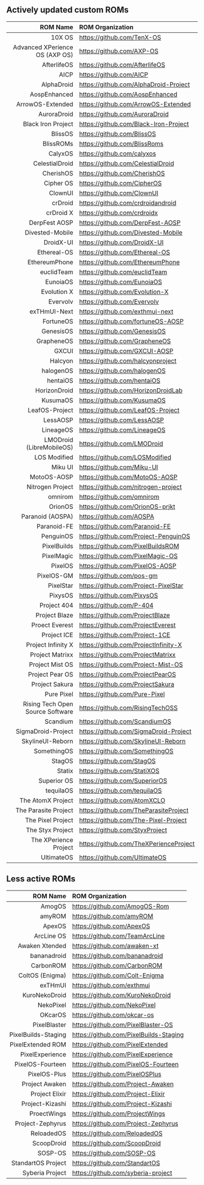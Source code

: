 ## Actively updated custom ROMs
ROM Name | ROM Organization
-------:|:-------------------------
10X OS  | https://github.com/TenX-OS
Advanced XPerience OS (AXP OS)  | https://github.com/AXP-OS
AfterlifeOS  | https://github.com/AfterlifeOS
AICP  | https://github.com/AICP
AlphaDroid  | https://github.com/AlphaDroid-Project
AospEnhanced  | https://github.com/AospEnhanced
ArrowOS-Extended  | https://github.com/ArrowOS-Extended
AuroraDroid  | https://github.com/AuroraDroid
Black Iron Project  | https://github.com/Black-Iron-Project
BlissOS  | https://github.com/BlissOS
BlissROMs  | https://github.com/BlissRoms
CalyxOS  | https://github.com/calyxos
CelestialDroid  | https://github.com/CelestialDroid
CherishOS  | https://github.com/CherishOS
Cipher OS  | https://github.com/CipherOS
ClownUI  | https://github.com/ClownUI
crDroid  | https://github.com/crdroidandroid
crDroid X  | https://github.com/crdroidx
DerpFest AOSP  | https://github.com/DerpFest-AOSP
Divested-Mobile  | https://github.com/Divested-Mobile
DroidX-UI  | https://github.com/DroidX-UI
Ethereal-OS  | https://github.com/Ethereal-OS
EthereumPhone  | https://github.com/EthereumPhone
euclidTeam  | https://github.com/euclidTeam
EunoiaOS  | https://github.com/EunoiaOS
Evolution X  | https://github.com/Evolution-X
Evervolv  | https://github.com/Evervolv
exTHmUI-Next  | https://github.com/exthmui-next
FortuneOS  | https://github.com/fortuneOS-AOSP
GenesisOS  | https://github.com/GenesisOS
GrapheneOS  | https://github.com/GrapheneOS
GXCUI  | https://github.com/GXCUI-AOSP
Halcyon  | https://github.com/halcyonproject
halogenOS  | https://github.com/halogenOS
hentaiOS  | https://github.com/hentaiOS
HorizonDroid  | https://github.com/HorizonDroidLab
KusumaOS  | https://github.com/KusumaOS
LeafOS-Project  | https://github.com/LeafOS-Project
LessAOSP  | https://github.com/LessAOSP
LineageOS  | https://github.com/LineageOS
LMODroid (LibreMobileOS)  | https://github.com/LMODroid
LOS Modified  | https://github.com/LOSModified
Miku UI  | https://github.com/Miku-UI
MotoOS-AOSP | https://github.com/MotoOS-AOSP
Nitrogen Project  | https://github.com/nitrogen-project
omnirom  | https://github.com/omnirom
OrionOS  | https://github.com/OrionOS-prjkt
Paranoid (AOSPA)  | https://github.com/AOSPA
Paranoid-FE | https://github.com/Paranoid-FE
PenguinOS  | https://github.com/Project-PenguinOS
PixelBuilds  | https://github.com/PixelBuildsROM
PixelMagic  | https://github.com/PixelMagic-OS
PixelOS  | https://github.com/PixelOS-AOSP
PixelOS-GM  | https://github.com/pos-gm
PixelStar  | https://github.com/Project-PixelStar
PixysOS  | https://github.com/PixysOS
Project 404  | https://github.com/P-404
Project Blaze  | https://github.com/ProjectBlaze
Proect Everest  | https://github.com/ProjectEverest
Project ICE  | https://github.com/Project-1CE
Project Infinity X  | https://github.com/ProjectInfinity-X
Project Matrixx  | https://github.com/ProjectMatrixx
Project Mist OS  | https://github.com/Project-Mist-OS
Project Pear OS  | https://github.com/ProjectPearOS
Project Sakura  | https://github.com/ProjectSakura
Pure Pixel | https://github.com/Pure-Pixel
Rising Tech Open Source Software  | https://github.com/RisingTechOSS
Scandium  | https://github.com/ScandiumOS
SigmaDroid-Project  | https://github.com/SigmaDroid-Project
SkylineUI-Reborn  | https://github.com/SkylineUI-Reborn
SomethingOS  | https://github.com/SomethingOS
StagOS  | https://github.com/StagOS
Statix  | https://github.com/StatiXOS
Superior OS  | https://github.com/SuperiorOS
tequilaOS  | https://github.com/tequilaOS
The AtomX Project | https://github.com/AtomXCLO
The Parasite Project  | https://github.com/TheParasiteProject
The Pixel Project  |https://github.com/The-Pixel-Project
The Styx Project  | https://github.com/StyxProject
The XPerience Project  | https://github.com/TheXPerienceProject
UltimateOS  | https://github.com/UltimateOS

## Less active ROMs
ROM Name | ROM Organization
-------:|:-------------------------
AmogOS  | https://github.com/AmogOS-Rom
amyROM  | https://github.com/amyROM
ApexOS  | https://github.com/ApexOS
ArcLine OS  | https://github.com/TeamArcLine
Awaken Xtended  | https://github.com/awaken-xt
bananadroid  | https://github.com/bananadroid
CarbonROM  | https://github.com/CarbonROM
ColtOS (Enigma)  | https://github.com/Colt-Enigma
exTHmUI  | https://github.com/exthmui
KuroNekoDroid  | https://github.com/KuroNekoDroid
NekoPixel  | https://github.com/NekoPixel
OKcarOS  | https://github.com/okcar-os
PixelBlaster  | https://github.com/PixelBlaster-OS
PixelBuilds-Staging  | https://github.com/PixelBuilds-Staging
PixelExtended ROM  | https://github.com/PixelExtended
PixelExperience  | https://github.com/PixelExperience
PixelOS-Fourteen  | https://github.com/PixelOS-Fourteen
PixelOS-Plus  | https://github.com/PixelOSPlus
Project Awaken  | https://github.com/Project-Awaken
Project Elixir  | https://github.com/Project-Elixir
Project-Kizashi  | https://github.com/Project-Kizashi
ProectWings  | https://github.com/ProjectWings
Project-Zephyrus  | https://github.com/Project-Zephyrus
ReloadedOS  | https://github.com/ReloadedOS
ScoopDroid  | https://github.com/ScoopDroid
SOSP-OS  | https://github.com/SOSP-OS
StandartOS Project  | https://github.com/StandartOS
Syberia Project  | https://github.com/syberia-project
